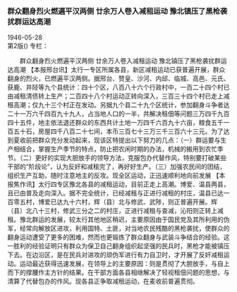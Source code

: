 ### 群众翻身烈火燃遍平汉两侧  廿余万人卷入减租运动  豫北镇压了黑枪袭扰群运达高潮  

1946-05-28  
第2版()
专栏：

　　群众翻身烈火燃遍平汉两侧
    廿余万人卷入减租运动 
    豫北镇压了黑枪袭扰群运达高潮
    【本报邢台讯】太行一专区所属各县，新区减租运动已获普遍开展，群众翻身的烈火，已燃遍平汉两侧。据邢台、赞皇、沙河、内邱、临城、高邑、元氏、获鹿、井陉等九个县统计：四十个区，八百八十六个行政村中，一百二十四个村已由减租清债转上生产；二百四十八个村运动正转向深入，三百三十四个村已走上减租高潮；仅九十三个村正在发动。另据九个县二十九个区统计，参加翻身斗争者达二十一万六千四百九十九人，占当地人口的一半，共解决租佃等问题三万四千九百四十五件，地主依法退还群众的东西共计土地一万四千六百九十六亩，粮食五千一百五十石，房屋四千八百二十七间，本币三百七十三万三千三百六十三元。为了达到夏收前把群众充分发动起来，现该区特提出以下努力的几点：（一）群运要与生产相结合，掌握生产季节的特点，防止把农闲时期的办法，机械的搬用到农忙季节。（二）更好的实现大胆放手的领导方法，克服包办代替作风，特别要打破某些干部的“阶段论”，认为反奸和减租完了，再好好生产。（三）加强农民间的团结，组织生产互助，随时注意地主的反攻。现全区运动，正迅速顺利地向前发展
    【本报焦作讯】太行四专区豫北各县的减租运动，目前正走上高潮。博爱、温县两县，且已由普及走向深入。据不完全统计，已经减租与正进行减租的村庄，温县已达一百零五村，博爱已达九十六村，辉（县）北与修武、武陟，则正普遍开展。辉（县）北八十三村，修武三分之二的村庄，正进行减租与查减，沁阳则正转上减租。豫北群运的发展，较太行其他地区稍迟，主要原因由于国民党及其所利用的伪军，经常向解放区进攻，利用国特、土匪，对当地农民残酷的黑枪袭扰，使群众的翻身运动遭受了更多的困难，然而也更锻炼了群众翻身与武装斗争结合的经验。这一胜利的经验证明只有群众为保卫自己翻身组织起坚强的民兵时，黑枪才能被镇压下去。在边沿区，是在民兵对进攻的顽伪军进行有力自卫时，才开展了反奸减租运动。运动最近获得迅速发展，在领导上的主要原因：则是贯彻了大胆放手，与自上而下的撑腰作主方针的结果。在干部方面各县相继解决了轻视租佃问题的思想，与清算了代替包办的作风。现各县正争取减租运动，在麦收前普遍贯彻。  
